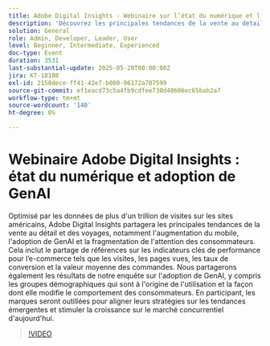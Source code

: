 ```yaml
---
title: Adobe Digital Insights - Webinaire sur l’état du numérique et l’adoption de GenAI
description: 'Découvrez les principales tendances de la vente au détail et des voyages dans Adobe, optimisées par les visites de sites 1T+ : GenAI, mobiles, KPI et informations sur les consommateurs pour stimuler la croissance.'
solution: General
role: Admin, Developer, Leader, User
level: Beginner, Intermediate, Experienced
doc-type: Event
duration: 3531
last-substantial-update: 2025-05-20T00:00:00Z
jira: KT-18108
exl-id: 2158dece-ff41-42e7-b000-96172a707599
source-git-commit: ef1eacd73c5a4fb9cdfee730d40606ec65bab2a7
workflow-type: tm+mt
source-wordcount: '140'
ht-degree: 0%

---
```


# Webinaire Adobe Digital Insights : état du numérique et adoption de GenAI

Optimisé par les données de plus d&#39;un trillion de visites sur les sites américains, Adobe Digital Insights partagera les principales tendances de la vente au détail et des voyages, notamment l&#39;augmentation du mobile, l&#39;adoption de GenAI et la fragmentation de l&#39;attention des consommateurs.  Cela inclut le partage de références sur les indicateurs clés de performance pour l’e-commerce tels que les visites, les pages vues, les taux de conversion et la valeur moyenne des commandes.  Nous partagerons également les résultats de notre enquête sur l&#39;adoption de GenAI, y compris les groupes démographiques qui sont à l&#39;origine de l&#39;utilisation et la façon dont elle modifie le comportement des consommateurs.  En participant, les marques seront outillées pour aligner leurs stratégies sur les tendances émergentes et stimuler la croissance sur le marché concurrentiel d&#39;aujourd&#39;hui.

>[!VIDEO](https://video.tv.adobe.com/v/3458483/?learn=on&enablevpops)
